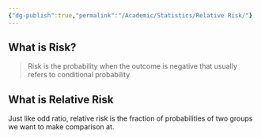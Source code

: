 ```yaml
---
{"dg-publish":true,"permalink":"/Academic/Statistics/Relative Risk/"}
---
```


## What is Risk?
>Risk is the probability when the outcome is negative that usually refers to conditional probability

## What is Relative Risk
Just like odd ratio, relative risk is the fraction of probabilities of two groups we want to make comparison at.

